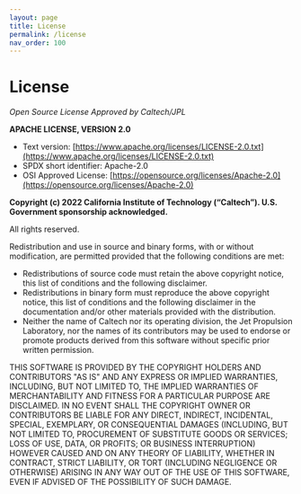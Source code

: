```yaml
---
layout: page
title: License
permalink: /license
nav_order: 100
---
```


# License

_Open Source License Approved by Caltech/JPL_

**APACHE LICENSE, VERSION 2.0**

-   Text version: [https://www.apache.org/licenses/LICENSE-2.0.txt](https://www.apache.org/licenses/LICENSE-2.0.txt)
-   SPDX short identifier: Apache-2.0
-   OSI Approved License: [https://opensource.org/licenses/Apache-2.0](https://opensource.org/licenses/Apache-2.0)

**Copyright (c) 2022 California Institute of Technology (“Caltech”). U.S. Government sponsorship acknowledged.**

All rights reserved.

Redistribution and use in source and binary forms, with or without modification, are permitted provided that the following conditions are met:

-   Redistributions of source code must retain the above copyright notice, this list of conditions and the following disclaimer.
-   Redistributions in binary form must reproduce the above copyright notice, this list of conditions and the following disclaimer in the documentation and/or other materials provided with the distribution.
-   Neither the name of Caltech nor its operating division, the Jet Propulsion Laboratory, nor the names of its contributors may be used to endorse or promote products derived from this software without specific prior written permission.

THIS SOFTWARE IS PROVIDED BY THE COPYRIGHT HOLDERS AND CONTRIBUTORS "AS IS" AND ANY EXPRESS OR IMPLIED WARRANTIES, INCLUDING, BUT NOT LIMITED TO, THE IMPLIED WARRANTIES OF MERCHANTABILITY AND FITNESS FOR A PARTICULAR PURPOSE ARE DISCLAIMED. IN NO EVENT SHALL THE COPYRIGHT OWNER OR CONTRIBUTORS BE LIABLE FOR ANY DIRECT, INDIRECT, INCIDENTAL, SPECIAL, EXEMPLARY, OR CONSEQUENTIAL DAMAGES (INCLUDING, BUT NOT LIMITED TO, PROCUREMENT OF SUBSTITUTE GOODS OR SERVICES; LOSS OF USE, DATA, OR PROFITS; OR BUSINESS INTERRUPTION) HOWEVER CAUSED AND ON ANY THEORY OF LIABILITY, WHETHER IN CONTRACT, STRICT LIABILITY, OR TORT (INCLUDING NEGLIGENCE OR OTHERWISE) ARISING IN ANY WAY OUT OF THE USE OF THIS SOFTWARE, EVEN IF ADVISED OF THE POSSIBILITY OF SUCH DAMAGE.
